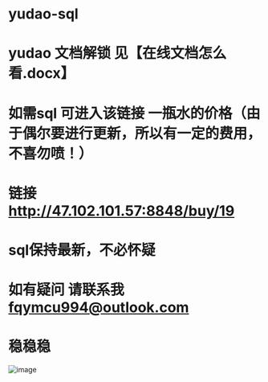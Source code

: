 # yudao-sql
# yudao 文档解锁 见【在线文档怎么看.docx】
# 如需sql 可进入该链接  一瓶水的价格（由于偶尔要进行更新，所以有一定的费用，不喜勿喷！）
# 链接 http://47.102.101.57:8848/buy/19
# sql保持最新，不必怀疑
# 如有疑问 请联系我 fqymcu994@outlook.com
# 稳稳稳
![image](https://github.com/user-attachments/assets/7e5eea97-398b-4e36-8c42-e51a25e7ac5f)

